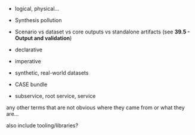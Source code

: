 - logical, physical...

- Synthesis pollution
- Scenario vs dataset vs core outputs vs standalone artifacts (see **39.5 - Output and validation**)
- declarative
- imperative
- synthetic, real-world datasets
- CASE bundle
- subservice, root service, service

any other terms that are not obvious where they came from or what they are...

also include tooling/libraries?